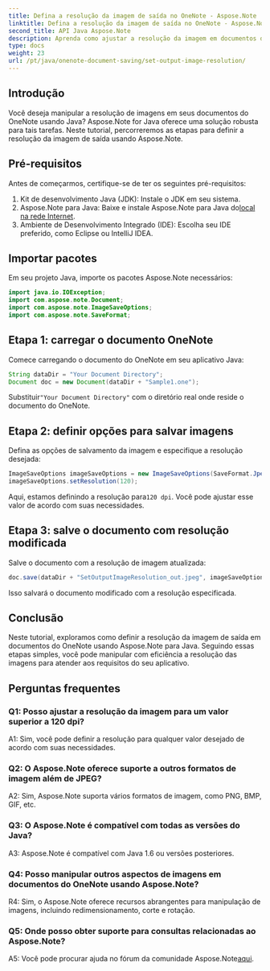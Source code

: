 ```yaml
---
title: Defina a resolução da imagem de saída no OneNote - Aspose.Note
linktitle: Defina a resolução da imagem de saída no OneNote - Aspose.Note
second_title: API Java Aspose.Note
description: Aprenda como ajustar a resolução da imagem em documentos do OneNote usando Aspose.Note para Java. Siga nosso guia passo a passo para fácil implementação
type: docs
weight: 23
url: /pt/java/onenote-document-saving/set-output-image-resolution/
---
```

## Introdução

Você deseja manipular a resolução de imagens em seus documentos do OneNote usando Java? Aspose.Note for Java oferece uma solução robusta para tais tarefas. Neste tutorial, percorreremos as etapas para definir a resolução da imagem de saída usando Aspose.Note.

## Pré-requisitos

Antes de começarmos, certifique-se de ter os seguintes pré-requisitos:

1. Kit de desenvolvimento Java (JDK): Instale o JDK em seu sistema.
2. Aspose.Note para Java: Baixe e instale Aspose.Note para Java do[local na rede Internet](https://releases.aspose.com/note/java/).
3. Ambiente de Desenvolvimento Integrado (IDE): Escolha seu IDE preferido, como Eclipse ou IntelliJ IDEA.

## Importar pacotes

Em seu projeto Java, importe os pacotes Aspose.Note necessários:

```java
import java.io.IOException;
import com.aspose.note.Document;
import com.aspose.note.ImageSaveOptions;
import com.aspose.note.SaveFormat;
```

## Etapa 1: carregar o documento OneNote

Comece carregando o documento do OneNote em seu aplicativo Java:

```java
String dataDir = "Your Document Directory";
Document doc = new Document(dataDir + "Sample1.one");
```

 Substituir`"Your Document Directory"` com o diretório real onde reside o documento do OneNote.

## Etapa 2: definir opções para salvar imagens

Defina as opções de salvamento da imagem e especifique a resolução desejada:

```java
ImageSaveOptions imageSaveOptions = new ImageSaveOptions(SaveFormat.Jpeg);
imageSaveOptions.setResolution(120);
```

 Aqui, estamos definindo a resolução para`120 dpi`. Você pode ajustar esse valor de acordo com suas necessidades.

## Etapa 3: salve o documento com resolução modificada

Salve o documento com a resolução de imagem atualizada:

```java
doc.save(dataDir + "SetOutputImageResolution_out.jpeg", imageSaveOptions);
```

Isso salvará o documento modificado com a resolução especificada.

## Conclusão

Neste tutorial, exploramos como definir a resolução da imagem de saída em documentos do OneNote usando Aspose.Note para Java. Seguindo essas etapas simples, você pode manipular com eficiência a resolução das imagens para atender aos requisitos do seu aplicativo.


## Perguntas frequentes

### Q1: Posso ajustar a resolução da imagem para um valor superior a 120 dpi?

A1: Sim, você pode definir a resolução para qualquer valor desejado de acordo com suas necessidades.

### Q2: O Aspose.Note oferece suporte a outros formatos de imagem além de JPEG?

A2: Sim, Aspose.Note suporta vários formatos de imagem, como PNG, BMP, GIF, etc.

### Q3: O Aspose.Note é compatível com todas as versões do Java?

A3: Aspose.Note é compatível com Java 1.6 ou versões posteriores.

### Q4: Posso manipular outros aspectos de imagens em documentos do OneNote usando Aspose.Note?

R4: Sim, o Aspose.Note oferece recursos abrangentes para manipulação de imagens, incluindo redimensionamento, corte e rotação.

### Q5: Onde posso obter suporte para consultas relacionadas ao Aspose.Note?

 A5: Você pode procurar ajuda no fórum da comunidade Aspose.Note[aqui](https://forum.aspose.com/c/note/28).